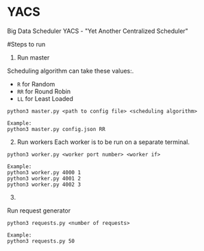 # YACS
Big Data Scheduler YACS - "Yet Another Centralized Scheduler"

#Steps to run
1. Run master  

Scheduling algorithm can take these values:.  
* `R` for Random
* `RR` for Round Robin
* `LL` for Least Loaded

```
python3 master.py <path to config file> <scheduling algorithm>

Example:
python3 master.py config.json RR
```

2. Run workers
Each worker is to be run on a separate terminal.
```
python3 worker.py <worker port number> <worker if>

Example:
python3 worker.py 4000 1
python3 worker.py 4001 2
python3 worker.py 4002 3
```

3.
Run request generator
```
python3 requests.py <number of requests>

Example:
python3 requests.py 50
```
